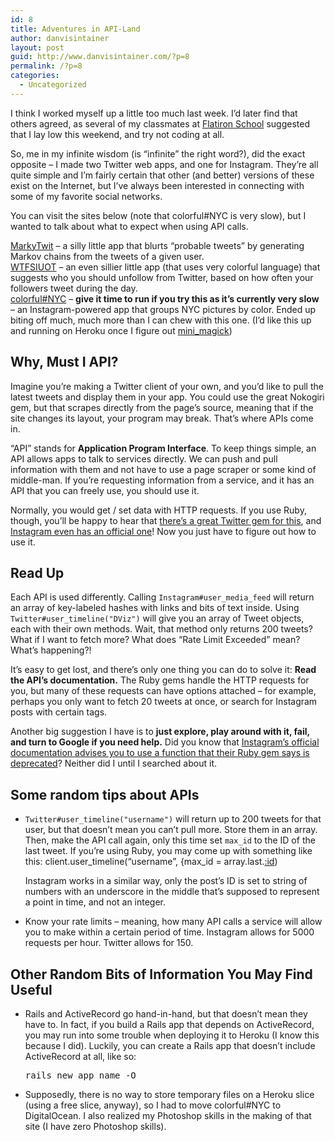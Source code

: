 ```yaml
---
id: 8
title: Adventures in API-Land
author: danvisintainer
layout: post
guid: http://www.danvisintainer.com/?p=8
permalink: /?p=8
categories:
  - Uncategorized
---
```

I think I worked myself up a little too much last week. I’d later find that others agreed, as several of my classmates at [Flatiron School][1] suggested that I lay low this weekend, and try not coding at all.

So, me in my infinite wisdom (is “infinite” the right word?), did the exact opposite &#8211; I made two Twitter web apps, and one for Instagram. They’re all quite simple and I’m fairly certain that other (and better) versions of these exist on the Internet, but I’ve always been interested in connecting with some of my favorite social networks.

You can visit the sites below (note that colorful#NYC is very slow), but I wanted to talk about what to expect when using API calls.

[MarkyTwit][2] &#8211; a silly little app that blurts “probable tweets” by generating Markov chains from the tweets of a given user.  
[WTFSIUOT][3] &#8211; an even sillier little app (that uses very colorful language) that suggests who you should unfollow from Twitter, based on how often your followers tweet during the day.  
[colorful#NYC][4] &#8211; **give it time to run if you try this as it&#8217;s currently very slow** &#8211; an Instagram-powered app that groups NYC pictures by color. Ended up biting off much, much more than I can chew with this one. (I’d like this up and running on Heroku once I figure out [mini_magick][5])

## Why, Must I API?

Imagine you’re making a Twitter client of your own, and you’d like to pull the latest tweets and display them in your app. You could use the great Nokogiri gem, but that scrapes directly from the page’s source, meaning that if the site changes its layout, your program may break. That’s where APIs come in.

“API” stands for **Application Program Interface**. To keep things simple, an API allows apps to talk to services directly. We can push and pull information with them and not have to use a page scraper or some kind of middle-man. If you’re requesting information from a service, and it has an API that you can freely use, you should use it.

Normally, you would get / set data with HTTP requests. If you use Ruby, though, you’ll be happy to hear that [there’s a great Twitter gem for this][6], and [Instagram even has an official one][7]! Now you just have to figure out how to use it.

## Read Up

Each API is used differently. Calling `Instagram#user_media_feed` will return an array of key-labeled hashes with links and bits of text inside. Using `Twitter#user_timeline("DViz")` will give you an array of Tweet objects, each with their own methods. Wait, that method only returns 200 tweets? What if I want to fetch more? What does “Rate Limit Exceeded” mean? What’s happening?!

It’s easy to get lost, and there’s only one thing you can do to solve it: **Read the API’s documentation.** The Ruby gems handle the HTTP requests for you, but many of these requests can have options attached &#8211; for example, perhaps you only want to fetch 20 tweets at once, or search for Instagram posts with certain tags.

Another big suggestion I have is to **just explore, play around with it, fail, and turn to Google if you need help.** Did you know that [Instagram’s official documentation advises you to use a function that their Ruby gem says is deprecated][8]? Neither did I until I searched about it.

## Some random tips about APIs

  * `Twitter#user_timeline("username")` will return up to 200 tweets for that user, but that doesn’t mean you can’t pull more. Store them in an array. Then, make the API call again, only this time set `max_id` to the ID of the last tweet. If you’re using Ruby, you may come up with something like this: 
    client.user\_timeline(“username”, {max\_id = array.last.[:id][9])
    
    Instagram works in a similar way, only the post’s ID is set to string of numbers with an underscore in the middle that’s supposed to represent a point in time, and not an integer.

  * Know your rate limits &#8211; meaning, how many API calls a service will allow you to make within a certain period of time. Instagram allows for 5000 requests per hour. Twitter allows for 150.

## Other Random Bits of Information You May Find Useful

  * Rails and ActiveRecord go hand-in-hand, but that doesn’t mean they have to. In fact, if you build a Rails app that depends on ActiveRecord, you may run into some trouble when deploying it to Heroku (I know this because I did). Luckily, you can create a Rails app that doesn’t include ActiveRecord at all, like so:
    
    <pre class="brush: ruby; title: ; notranslate" title="">rails new app_name -O 
</pre>

  * Supposedly, there is no way to store temporary files on a Heroku slice (using a free slice, anyway), so I had to move colorful#NYC to DigitalOcean. I also realized my Photoshop skills in the making of that site (I have zero Photoshop skills).

 [1]: http://www.flatironschool.com
 [2]: http://markytwit.herokuapp.com
 [3]: http://wtfsiuot.herokuapp.com
 [4]: http://colorfulnyc.danvisintainer.com
 [5]: https://github.com/minimagick/minimagick
 [6]: https://github.com/sferik/twitter
 [7]: https://github.com/Instagram/instagram-ruby-gem
 [8]: https://github.com/Instagram/instagram-ruby-gem/issues/65
 [9]: #